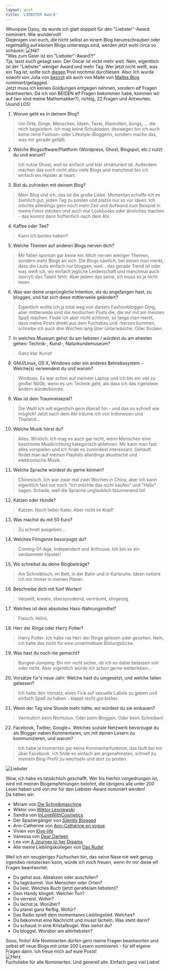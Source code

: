 ```yaml
---
layout: post
title: 'LIEBSTER Award'
---
```


Whoopsie Daisy, da wurde ich glatt doppelt für den "Liebster"-Award nominiert. Wie wundervoll!  
Diejenigen von euch, die nicht selbst an einem Blog herumschrauben oder regelmäßig auf kleinen Blogs unterwegs sind, werden jetzt wohl circa so schauen:
![Hä?](http://farm4.staticflickr.com/3689/13263246064_c5af1ae3f8_c.jpg)  
"Was zum Geier ist ein "Liebster"-Award?!"  
Tja, lasst euch gesagt sein: Der Oscar ist nicht mehr weit. Nein, eigentlich ist der "Liebster" weniger Award und mehr Tag. Wer jetzt nicht weiß, was ein Tag ist, sollte sich [diesen](http://fuchsgehtum.de/love-your-body-tag/) Post nochmal durchlesen. 
Also: Ich wurde sowohl von Julia von [bezirzt](http://bezirzt.wordpress.com/) als auch von Malte von [Maltes Blog](https://blog.malte-bublitz.de/) nominiert/getagged.  
Jetzt muss ich keinen Goldjungen entgegen nehmen, sondern elf Fragen beantworten. Da ich von BEIDEN elf Fragen bekommen habe, kommen wir auf (wo sind meine Mathematiker?), richtig, 22 Fragen und Antworten. Uuund LOS!  

1. Worum geht es in deinem Blog?  
> Um Orte, Dinge, Menschen, Ideen, Texte, Klamotten, Songs, ... die mich begeistern. Ich mag keine Schubladen, deswegen bin ich auch keine reine Fashion- oder Lifestyle-Bloggerin, sondern mache das, was mir gerade gefällt.  

2. Welche Blogsoftware/Plattform (Wordpress, Ghost, Blogspot, etc.) nutzt du und warum?  
>Ich nutze Ghost, weil es einfach und klar strukturiert ist. Außerdem machen das noch nicht allzu viele Blogs und manchmal bin ich einfach ein Hipster at heart.  

3. Bist du zufrieden mit deinem Blog?
> Mein Blog und ich, das ist die große Liebe. Momentan schaffe ich es ziemlich gut, jeden Tag zu posten und platze nur so vor Ideen. Ich möchte allerdings gern noch mehr Zeit und Aufwand zum Beispiel in meine Fotos stecken und auch mal Lookbooks oder ähnliches machen - das kommt dann hoffentlich nach dem Abi.  

4. Kaffee oder Tee?  
> Kann ich beides haben?  

5. Welche Themen auf anderen Blogs nerven dich?  
> Mir fallen spontan gar keine ein. Mich nerven weniger Themen, sondern mehr Blogs an sich. Die Blogs nämlich, bei denen man merkt, dass die Leute einfach nur bloggen, weil... das gerade Trend ist oder was weiß ich, wo einfach jegliche Leidenschaft und manchmal auch (sorry!) das Talent fehlt. Aber jedem das seine, ich muss es ja nicht lesen.  

6. Was war deine ursprüngliche Intention, als du angefangen hast, zu bloggen, und hat sich diese mittlerweile geändert?
> Eigentlich wollte ich ja total weg von diesem Fashionblogger-Ding, aber mittlerweile sind die modischen Posts die, die mir mit am meisten Spaß machen. Finde ich aber nicht schlimm, so lange man merkt, dass meine Posts direkt aus dem Fuchsbau und -herzen kommen, schreibe ich auch drei Wochen lang über Unterwäsche. Oder Socken.  

7. In welches Museum gehst du am liebsten / würdest du am ehesten gehen: Technik-, Kunst-, Naturkundemuseum?  
> Ganz klar Kunst!  

8. GNU/Linux, OS X, Windows oder ein anderes Betriebssystem – Welche(s) verwendest du und warum?  
> Windows. Es war schon auf meinem Laptop und ich bin ein viel zu großer N00b, wenn es um Technik geht, als dass ich das irgendwie ändern würde/könnte.  

9. Was ist dein Traumreiseziel?  
> Die Welt! Ich will eigentlich gern überall hin - und das so schnell wie möglich! Jetzt nach dem Abi träume ich von Indonesien und Thailand...  

10. Welche Musik hörst du?  
> Alles. Wirklich. Ich mag es auch gar nicht, wenn Menschen eine bestimmte Musikrichtung kategorisch ablehnen. Mir kann man fast alles vorspielen und ich finde es zumindest interessant. Gehäuft findet man auf meinen Playlists allerdings akustische und elektronische Musik.  

11. Welche Sprache würdest du gerne können?  
> Chinesisch. Ich war zwar mal zwei Wochen in China, aber ich kann eigentlich fast nur noch "Ich möchte das nicht kaufen" und "Hallo" sagen. Schade, weil die Sprache unglaublich faszinierend ist!  

12. Katzen oder Hunde?  
> Katzen. Noch lieber Kater. Aber nicht im Kopf!  

13. Was machst du mit 50 Euro?  
> Zu schnell ausgeben...  

14. Welches Filmgenre bevorzugst du?  
>Coming-Of-Age, Independent und Arthouse. Ich bin so ein verdammter Hipster!  

15. Wo schreibst du deine Blogbeiträge?  
> Am Schreibtisch, im Bett, in der Bahn und in Karlsruhe. Ideen notiere ich mir immer in meinen Planer.  

16. Beschreibe dich mit fünf Worten!  
> Verpeilt, kreativ, übersprudelnd, verträumt, ehrgeizig.  

17. Welches ist dein absolutes Hass-Nahrungsmittel?  
> Fleisch. Höhö.  

18. Herr der Ringe oder Harry Potter?  
> Harry Potter. Ich habe nie Herr der Ringe gelesen oder gesehen. Nein, ich halte das nicht für eine unvertretbare Bildungslücke.  

19. Was hast du noch nie gemacht?  
> Bungee-Jumping. Bin mir nicht sicher, ob ich es dabei belassen soll oder nicht. Aber eigentlich würde ich schon gerne weiterleben...  

20. Vorsätze für's neue Jahr: Welche hast du umgesetzt, und welche fallen gelassen?  
>Ich hatte den Vorsatz, einen Fick auf sexuelle Labels zu geben und einfach Spaß zu haben - klappt recht gut bisher.  

21. Wenn der Tag eine Stunde mehr hätte, wo würdest du sie einbauen?  
>Vermutlich beim Nichtstun. Oder beim Bloggen. Oder beim Schreiben!  

22. Facebook, Twitter, Google+. Welches soziale Netzwerk bevorzugst du als Blogger neben Kommentaren, um mit deinen Lesern zu kommunizieren, und warum?  
> Ich habe ja momentan gar keine Kommentarfunktion, das läuft bei mir über Facebook. Ich finde es einfach am angenehmsten, schnell zu meinem Blog-Profil zu wechseln und dort zu posten.  

![Liebster](http://farm4.staticflickr.com/3773/13263076773_06a18b31c9_c.jpg)  

Wow, ich habe es tatsächlich geschafft. Wer bis hierhin vorgedrungen ist, wird mit meinen Blogempfehlungen belohnt, die übrigens alle unter 200 Leser haben und von mir für den Liebster-Award nominiert werden!  
Da hätten wir:  

* Miriam von [Die Schreibmaschine](http://dieschreibmaschine.net/)  
* Wiktor von [Wiktor Lesniewski](http://www.wiktorlesniewski.blogspot.de/)  
* Sandra von [InLoveWithCosmetics](http://inlovewithcosmetics.blogspot.de/)  
* Der Spaziergänger von [Silently Blogged](http://silentlyblogged.blogspot.de/)  
* Ann-Cathérine von [Ann-Cathérine en vogue](http://ann-catherine-en-vogue.blogspot.de//)  
* Vivien von [l0ve-life](http://l0ve-life.blogspot.de/)  
* Vanessa von [Dear Darleen](http://deardarleen.blogspot.de/)  
* Lea von [A Journey to her Dreams](http://ajourneytoherdreams.blogspot.de/)  
* Alle meine Lieblingskollegen von [Das Rudel](http://magazin.fuchsgehtum.de/)  

Weil ich ein neugieriges Füchschen bin, das seine Nase nie weit genug irgendwo reinstecken kann, würde ich mich freuen, wenn ihr mir diese elf Fragen beantwortet:  

* Du gehst aus. Abtanzen oder auschillen?  
* Du tagträumst. Von Menschen oder Orten?  
* Du liest. Welches Buch (jetzt gerade/am liebsten)?  
* Dein Handy klingelt. Welcher Ton?  
* Du verreist. Wohin?  
* Du lachst ja. Worüber?  
* Du planst ganz fleißig. Wofür?  
* Das Radio spielt dein momentanes Lieblingslied. Welches?  
* Du bekommst eine Nachricht und musst lächeln. Was steht darin?  
* Du schaust in eine Kristallkugel. Was siehst du?  
* Du bloggst. Worüber am allerliebsten?  

Sooo, finito! Alle Nominierten dürfen gern meine Fragen beantworten und selbst elf neue Blogs mit unter 200 Lesern nominieren - für elf eigene Fragen dann. Ich freue mich auf eure Posts!  
![Herz](http://farm8.staticflickr.com/7222/13263039983_24f5e93cf5_c.jpg)  
Fuchsliebe für alle Nominierten. Und generell alle. Einfach ganz viel Liebe! 